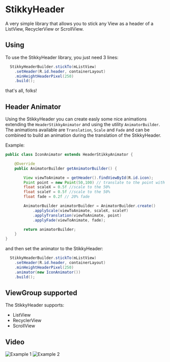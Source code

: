 StikkyHeader
============

A very simple library that allows you to stick any View as a header of a ListView, RecyclerView or ScrollView.

## Using

To use the StikkyHeader library, you just need 3 lines:

```java
  StikkyHeaderBuilder.stickTo(mListView)
    .setHeader(R.id.header, containerLayout)
    .minHeightHeaderPixel(250)
    .build();
```
that's all, folks! 

## Header Animator

Using the StikkyHeader you can create easly some nice animations extending the ``HeaderStikkyAnimator`` and using the utility ``AnimatorBuilder``.
The animations available are ``Translation``, ``Scale`` and ``Fade`` and can be combined to build an animation during the translation of the StikkyHeader.

Example:
```java
public class IconAnimator extends HeaderStikkyAnimator {

    @Override
    public AnimatorBuilder getAnimatorBuilder() {

        View viewToAnimate = getHeader().findViewById(R.id.icon);
        Point point = new Point(50,100) // translate to the point with coordinate (50,100);
        float scaleX = 0.5f //scale to the 50%
        float scaleY = 0.5f //scale to the 50%
        float fade = 0.2f // 20% fade

        AnimatorBuilder animatorBuilder = AnimatorBuilder.create()
            .applyScale(viewToAnimate, scaleX, scaleY)
            .applyTranslation(viewToAnimate, point)
            .applyFade(viewToAnimate, fade);

        return animatorBuilder;
    }
}
```

and then set the animator to the StikkyHeader:

```java
  StikkyHeaderBuilder.stickTo(mListView)
    .setHeader(R.id.header, containerLayout)
    .minHeightHeaderPixel(250)
    .animator(new IconAnimator())
    .build();
```

## ViewGroup supported

The StikkyHeader supports:
- ListView
- RecyclerView
- ScrollView

## Video

![Example 1](https://raw.githubusercontent.com/carlonzo/StikkyHeader/develop/readme/example1.gif)
![Example 2](https://raw.githubusercontent.com/carlonzo/StikkyHeader/develop/readme/example2.gif)
